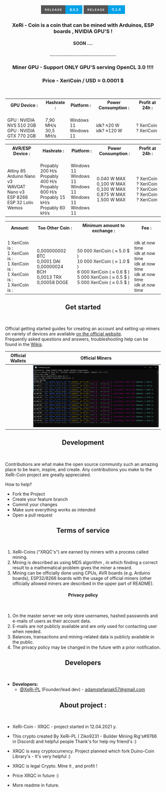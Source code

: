 
<p align = "center">
  <a href="">
    <img width="500em" src="" />
  </a>
  <br>
  <a href="https://github.com/XeRi-PL/XeRi-Coin/releases/tag/0.1.3">
    <img src="https://github.com/XeRi-PL/XeRi-Coin/blob/main/Resources/release_0.1.3.png" /></a>
  <a href="https://github.com/XeRi-PL/XeRi-Coin">
    <img src="https://github.com/XeRi-PL/XeRi-Coin/blob/main/Resources/release_0.1.4.png" /></a>
  </br>
</p>

<h3 align="center">XeRi - Coin is a coin that can be mined with Arduinos, ESP boards , NVIDIA GPU'S !</h3>
<h4 align="center">SOON ....</h4>
<h5 align="center">..............................................</h5>
<h3 align="center">Miner GPU - Support ONLY GPU'S serving OpenCL 3.0 !!!!</h3>
<h3 align="center">Price - XeriCoin / USD ≈ 0.0001 $</h3>
</br>
<table align="center">
  <tr>
    <th>GPU Device :</th>
    <th>Hashrate : </th>
    <th>Platform : </th>
    <th>Power Consumption : </th>
    <th>Profit at 24h : </th>
  </tr>
  <tr>
    <td>
      <br>GPU : NVIDIA NVS 510 2GB 
      <br>GPU : NVIDIA GTX 770 2GB
    </td>
    <td>
      <br>7,90 MH/s 
      <br>30,5 MH/s
    </td>
    <td>
      <br>Windows 11
      <br>Windows 11 
    </td>
    <td>
      <br>idk? ≈20 W
      <br>idk? ≈120 W
    </td>
    <td>
      <br> ? XeriCoin
      <br> ? XeriCoin
    </td>
  </tr>
</table>
<table align="center">
  <tr>
    <th>AVR/ESP Device :</th>
    <th>Hashrate : </th>
    <th>Platform : </th>
    <th>Power Consumption : </th>
    <th>Profit at 24h : </th>
  </tr>
  <tr>
    <td>
      <br>Attiny 85
      <br>Arduino Nano v3
      <br>WAVGAT Nano v3
      <br>ESP 8266
      <br>ESP 32 Lolin Wemos
    </td>
    <td>
      <br>Propably 200 H/s
      <br>Propably 400 H/s
      <br>Propably 600 H/s
      <br>Propably 15 kH/s
      <br>Propably 60 kH/s
    </td>
    <td>
      <br>Windows 11
      <br>Windows 11
      <br>Windows 11
      <br>Windows 11
      <br>Windows 11
    </td>
    <td>
      <br> 0.040 W MAX
      <br> 0,100 W MAX
      <br> 0,100 W MAX
      <br> 0,875 W MAX
      <br> 1.500 W MAX
    </td>
    <td>
      <br> ? XeriCoin
      <br> ? XeriCoin
      <br> ? XeriCoin
      <br> ? XeriCoin
      <br> ? XeriCoin
    </td>
  </tr>
</table>

<table align="center">
  <tr>
    <th>Amount: </th>
    <th>Too Other Coin : </th>
    <th>Minimum amount to exchange : </th>
    <th>Fee : </th>
  </tr>
  <tr>
    <td>
      <br> 1 XeriCoin is : 
      <br> 1 XeriCoin is : 
      <br> 1 XeriCoin is : 
      <br> 1 XeriCoin is : 
      <br> 1 XeriCoin is : 
    </td>
    <td>
      <br>0,000000002 BTC
      <br>0,0001 DAI
      <br>0,00000024 BCH
      <br>0,0013 TRX
      <br>0,00058 DOGE
    </td>
    <td>
      <br>50 000 XeriCoin ( ≈ 5.0 $ )
      <br>10 000 XeriCoin ( ≈ 1.0 $ )
      <br>6 000 XeriCoin ( ≈ 0.6 $ )
      <br>5 000 XeriCoin ( ≈ 0.5 $ )
      <br>5 000 XeriCoin ( ≈ 0.5 $ )
    </td>
    <td>
      <br>idk at now time
      <br>idk at now time
      <br>idk at now time
      <br>idk at now time
      <br>idk at now time
    </td>
  </tr>
</table>

<h2 align="center">Get started</h2><br>

Official getting started guides for creating an account and setting up miners on variety of devices are available <a href="https://adamstefaniak57.wixsite.com/xeri-avr-mining?lang=en">on the official website</a>.<br>
Frequently asked questions and answers, troubleshooting help can be found in the [Wikis](https://github.com/XeRi-PL/XeRi-Coin/wiki).<br>

| Official Wallets | Official Miners |
:-----------------:|:----------------:
[<img src="">]()  |  [<img src="https://github.com/XeRi-PL/XeRi-Coin/blob/main/Resources/Zrzut%20ekranu%20(13).png">]()




<h2 align="center">Development</h2><br>

Contributions are what make the open source community such an amazing place to be learn, inspire, and create.
Any contributions you make to the XeRi-Coin project are greatly appreciated.

How to help?

*   Fork the Project
*   Create your feature branch
*   Commit your changes
*   Make sure everything works as intended
*   Open a pull request

<h2 align="center">Terms of service</h2><br>


1. XeRi-Coins ("XRQC's") are earned by miners with a process called mining.<br/>
2. Mining is described as using MD5 algorithm , in which finding a correct result to a mathematical problem gives the miner a reward.<br/>
3. Mining can be officially done using CPUs, AVR boards (e.g. Arduino boards), ESP32/8266 boards with the usage of official miners (other officially allowed miners are described in the upper part of README).<br/>

<h4 align="center">Privacy policy</h2><br>

1. On the master server we only store usernames, hashed passwords and e-mails of users as their account data.<br/>
2. E-mails are not publicly available and are only used for contacting user when needed.<br/>
3. Balances, transactions and mining-related data is publicly available in the public</a>.<br/>
4. The privacy policy may be changed in the future with a prior notification.

<h2 align="center">Developers</h2><br>

*   **Developers:**
    *   [@XeRi-PL](https://github.com/XeRi-PL) (Founder/lead dev) - adamstefaniak57@gmail.com
<h2 align="center">About project : </h2><br>

- XeRi-Coin - XRQC - project started in 12.04.2021 y.

- This crypto created By XeRi-PL (    Ziko9231 - Builder Mining Rig's#9766    in Discord) and helpful people Thank's for help my friend's :) 

- XRQC is easy cryptocurrency. Project planned which fork Duino-Coin Library's - It's very helpful :)

- XRQC is legal Crypto. Mine it , and profit !

- Price XRQC in future :)

- More readme in future.
